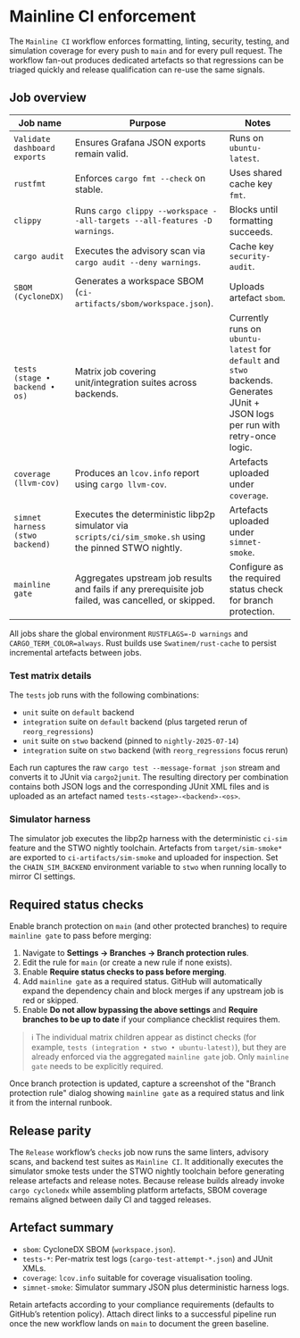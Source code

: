 # Mainline CI enforcement

The `Mainline CI` workflow enforces formatting, linting, security, testing, and
simulation coverage for every push to `main` and for every pull request. The
workflow fan-out produces dedicated artefacts so that regressions can be
triaged quickly and release qualification can re-use the same signals.

## Job overview

| Job name | Purpose | Notes |
| --- | --- | --- |
| `Validate dashboard exports` | Ensures Grafana JSON exports remain valid. | Runs on `ubuntu-latest`. |
| `rustfmt` | Enforces `cargo fmt --check` on stable. | Uses shared cache key `fmt`. |
| `clippy` | Runs `cargo clippy --workspace --all-targets --all-features -D warnings`. | Blocks until formatting succeeds. |
| `cargo audit` | Executes the advisory scan via `cargo audit --deny warnings`. | Cache key `security-audit`. |
| `SBOM (CycloneDX)` | Generates a workspace SBOM (`ci-artifacts/sbom/workspace.json`). | Uploads artefact `sbom`. |
| `tests (stage • backend • os)` | Matrix job covering unit/integration suites across backends. | Currently runs on `ubuntu-latest` for `default` and `stwo` backends. Generates JUnit + JSON logs per run with retry-once logic. |
| `coverage (llvm-cov)` | Produces an `lcov.info` report using `cargo llvm-cov`. | Artefacts uploaded under `coverage`. |
| `simnet harness (stwo backend)` | Executes the deterministic libp2p simulator via `scripts/ci/sim_smoke.sh` using the pinned STWO nightly. | Artefacts uploaded under `simnet-smoke`. |
| `mainline gate` | Aggregates upstream job results and fails if any prerequisite job failed, was cancelled, or skipped. | Configure as the required status check for branch protection. |

All jobs share the global environment `RUSTFLAGS=-D warnings` and
`CARGO_TERM_COLOR=always`. Rust builds use `Swatinem/rust-cache` to persist
incremental artefacts between jobs.

### Test matrix details

The `tests` job runs with the following combinations:

- `unit` suite on `default` backend
- `integration` suite on `default` backend (plus targeted rerun of
  `reorg_regressions`)
- `unit` suite on `stwo` backend (pinned to `nightly-2025-07-14`)
- `integration` suite on `stwo` backend (with `reorg_regressions` focus rerun)

Each run captures the raw `cargo test --message-format json` stream and converts
it to JUnit via `cargo2junit`. The resulting directory per combination contains
both JSON logs and the corresponding JUnit XML files and is uploaded as an
artefact named `tests-<stage>-<backend>-<os>`.

### Simulator harness

The simulator job executes the libp2p harness with the deterministic `ci-sim`
feature and the STWO nightly toolchain. Artefacts from `target/sim-smoke*`
are exported to `ci-artifacts/sim-smoke` and uploaded for inspection. Set the
`CHAIN_SIM_BACKEND` environment variable to `stwo` when running locally to
mirror CI settings.

## Required status checks

Enable branch protection on `main` (and other protected branches) to require
`mainline gate` to pass before merging:

1. Navigate to **Settings → Branches → Branch protection rules**.
2. Edit the rule for `main` (or create a new rule if none exists).
3. Enable **Require status checks to pass before merging**.
4. Add `mainline gate` as a required status. GitHub will automatically expand
   the dependency chain and block merges if any upstream job is red or skipped.
5. Enable **Do not allow bypassing the above settings** and **Require branches
   to be up to date** if your compliance checklist requires them.

> ℹ️ The individual matrix children appear as distinct checks (for example,
> `tests (integration • stwo • ubuntu-latest)`), but they are already enforced
> via the aggregated `mainline gate` job. Only `mainline gate` needs to be
> explicitly required.

Once branch protection is updated, capture a screenshot of the "Branch
protection rule" dialog showing `mainline gate` as a required status and link it
from the internal runbook.

## Release parity

The `Release` workflow’s `checks` job now runs the same linters, advisory scans,
and backend test suites as `Mainline CI`. It additionally executes the simulator
smoke tests under the STWO nightly toolchain before generating release artefacts
and release notes. Because release builds already invoke `cargo cyclonedx` while
assembling platform artefacts, SBOM coverage remains aligned between daily CI
and tagged releases.

## Artefact summary

- `sbom`: CycloneDX SBOM (`workspace.json`).
- `tests-*`: Per-matrix test logs (`cargo-test-attempt-*.json`) and JUnit XMLs.
- `coverage`: `lcov.info` suitable for coverage visualisation tooling.
- `simnet-smoke`: Simulator summary JSON plus deterministic harness logs.

Retain artefacts according to your compliance requirements (defaults to GitHub’s
retention policy). Attach direct links to a successful pipeline run once the new
workflow lands on `main` to document the green baseline.
